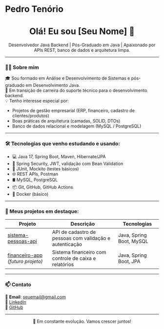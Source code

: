 <h1 align="left">
<br>
Pedro Tenório
</h1>

<h1 align="center">Olá! Eu sou [Seu Nome] 👋</h1>

<p align="center">
Desenvolvedor Java Backend | Pós-Graduado em Java | Apaixonado por APIs REST, banco de dados e arquitetura limpa.
</p>

---

### 👨‍💻 Sobre mim

🎓 Sou formado em Análise e Desenvolvimento de Sistemas e pós-graduado em Desenvolvimento Java.  
🚀 Em transição de carreira do suporte técnico para o desenvolvimento backend.  
💡 Tenho interesse especial por:  
- Projetos de gestão empresarial (ERP, financeiro, cadastro de clientes/produtos)  
- Boas práticas de arquitetura (camadas, SOLID, DTOs)  
- Banco de dados relacional e modelagem (MySQL / PostgreSQL)  

---

### 🛠️ Tecnologias que venho estudando e usando:

- 💻 Java 17, Spring Boot, Maven, Hibernate/JPA  
- 🔐 Spring Security, JWT, validação com Bean Validation  
- 🧪 JUnit, Mockito (testes básicos)  
- 🌐 REST APIs, Postman  
- 🛢️ MySQL, PostgreSQL  
- 📦 Git, GitHub, GitHub Actions  
- 🐳 Docker (básico)

---

### 📂 Meus projetos em destaque:

| Projeto | Descrição | Tecnologias |
|--------|------------|--------------|
| [sistema-pessoas-api](https://github.com/seu-usuario/sistema-pessoas-api) | API de cadastro de pessoas com validação e autenticação | Java, Spring Boot, MySQL |
| [financeiro-app](https://github.com/seu-usuario/financeiro-app) *(futuro projeto)* | Sistema financeiro com controle de caixa e relatórios | Java, Spring Boot, JPA |

---

### 📫 Contato

📧 **Email**: seuemail@gmail.com  
💼 [LinkedIn](https://www.linkedin.com/in/seu-usuario/)  
🐙 [GitHub](https://github.com/seu-usuario)

---

<p align="center">🚀 Em constante evolução. Vamos crescer juntos!</p>

